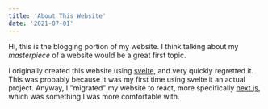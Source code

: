 ```yaml
---
title: 'About This Website'
date: '2021-07-01'
---
```


Hi, this is the blogging portion of my website. I think talking about my *masterpiece* of
a website would be a great first topic.

I originally created this website using [svelte](https://svelte.dev), and very
quickly regretted it. This was probably because it was my first time using svelte it an
actual project. Anyway, I "migrated" my website to react, more specifically
[next.js](https://nextjs.org), which was something I was more comfortable with.
